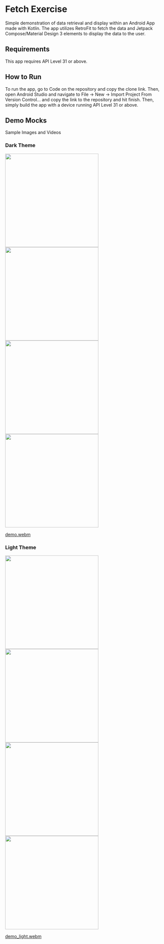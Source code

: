 # Fetch Exercise
Simple demonstration of data retrieval and display within an Android App made with Kotlin. 
The app utilizes RetroFit to fetch the data and Jetpack Compose/Material Design 3 elements to display the data to the user.

## Requirements
This app requires API Level 31 or above. 

## How to Run
To run the app, go to Code on the repository and copy the clone link. Then, open Android Studio and navigate to 
File -> New -> Import Project From Version Control... and copy the link to the repository and hit finish. Then,
simply build the app with a device running API Level 31 or above.


## Demo Mocks
Sample Images and Videos
### Dark Theme
<img src="https://github.com/balaji-balachandran/FetchExercise/blob/master/demo/splash_dark.png" width="300">
<img src="https://github.com/balaji-balachandran/FetchExercise/blob/master/demo/home_dark.png" width="300">
<img src="https://github.com/balaji-balachandran/FetchExercise/blob/master/demo/loading_dark.png" width="300">
<img src="https://github.com/balaji-balachandran/FetchExercise/blob/master/demo/error_dark.png" width="300">

[demo.webm](https://github.com/balaji-balachandran/FetchExercise/assets/109255110/e585401d-ad5c-4086-9d9b-9cd3950c97b0)


### Light Theme
<img src="https://github.com/balaji-balachandran/FetchExercise/blob/master/demo/splash_light.png" width="300">
<img src="https://github.com/balaji-balachandran/FetchExercise/blob/master/demo/home_light.png" width="300">
<img src="https://github.com/balaji-balachandran/FetchExercise/blob/master/demo/loading_light.png" width="300">
<img src="https://github.com/balaji-balachandran/FetchExercise/blob/master/demo/error_light.png" width="300">

[demo_light.webm](https://github.com/balaji-balachandran/FetchExercise/assets/109255110/8c501f41-7cd7-4b53-8218-1b46cd7f28b6)
